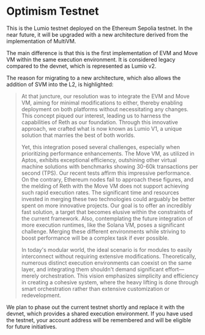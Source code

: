 # Optimism Testnet

This is the Lumio testnet deployed on the Ethereum Sepolia testnet. In the near future, it will be upgraded with a new architecture derived from the implementation of MultiVM.

The main difference is that this is the first implementation of EVM and Move VM within the same execution environment. It is considered legacy compared to the devnet, which is represented as Lumio v2.&#x20;

The reason for migrating to a new architecture, which also allows the addition of SVM into the L2, is highlighted:

> At that juncture, our resolution was to integrate the EVM and Move VM, aiming for minimal modifications to either, thereby enabling deployment on both platforms without necessitating any changes. This concept piqued our interest, leading us to harness the capabilities of Reth as our foundation. Through this innovative approach, we crafted what is now known as Lumio V1, a unique solution that marries the best of both worlds.
>
> Yet, this integration posed several challenges, especially when prioritizing performance enhancements. The Move VM, as utilized in Aptos, exhibits exceptional efficiency, outshining other virtual machine solutions with benchmarks showing 30-60k transactions per second (TPS). Our recent tests affirm this impressive performance. On the contrary, Ethereum nodes fail to approach these figures, and the melding of Reth with the Move VM does not support achieving such rapid execution rates. The significant time and resources invested in merging these two technologies could arguably be better spent on more innovative projects. Our goal is to offer an incredibly fast solution, a target that becomes elusive within the constraints of the current framework. Also, contemplating the future integration of more execution runtimes, like the Solana VM, poses a significant challenge. Merging these different environments while striving to boost performance will be a complex task if ever possible.
>
> In today's modular world, the ideal scenario is for modules to easily interconnect without requiring extensive modifications. Theoretically, numerous distinct execution environments can coexist on the same layer, and integrating them shouldn't demand significant effort—merely orchestration. This vision emphasizes simplicity and efficiency in creating a cohesive system, where the heavy lifting is done through smart orchestration rather than extensive customization or redevelopment.

We plan to phase out the current testnet shortly and replace it with the devnet, which provides a shared execution environment. If you have used the testnet, your account address will be remembered and will be eligible for future initiatives.
